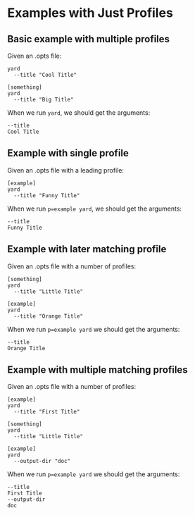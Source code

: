 # Examples with Just Profiles

## Basic example with multiple profiles

Given an .opts file:

    yard
      --title "Cool Title"

    [something]
    yard
      --title "Big Title"

When we run `yard`, we should get the arguments:

    --title
    Cool Title

## Example with single profile

Given an .opts file with a leading profile:

    [example]
    yard
      --title "Funny Title"

When we run `p=example yard`, we should get the arguments:

    --title
    Funny Title

## Example with later matching profile

Given an .opts file with a number of profiles:

    [something]
    yard
      --title "Little Title"

    [example]
    yard
      --title "Orange Title"

When we run `p=example yard` we should get the arguments:

    --title
    Orange Title

## Example with multiple matching profiles

Given an .opts file with a number of profiles:

    [example]
    yard
      --title "First Title"

    [something]
    yard
      --title "Little Title"

    [example]
    yard
      --output-dir "doc"

When we run `p=example yard` we should get the arguments:

    --title
    First Title
    --output-dir
    doc

